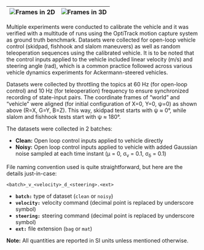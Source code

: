 | ![Frames in 2D](https://user-images.githubusercontent.com/40835293/209375688-0b887492-34e5-47be-80f9-41bf444a63dd.png) | ![Frames in 3D](https://user-images.githubusercontent.com/40835293/209375755-af73b9ab-a2f4-4082-967c-51be455d555c.png) |
| :--------------------------------------------------------------------------------------------------------------------: | :--------------------------------------------------------------------------------------------------------------------: |

Multiple experiments were conducted to calibrate the vehicle and it was verified with a multitude of runs using the OptiTrack motion capture system as ground truth benchmark. Datasets were collected for open-loop vehicle control (skidpad, fishhook and slalom maneuvers) as well as random teleoperation sequences using the calibrated vehicle. It is to be noted that the control inputs applied to the vehicle included linear velocity (m/s) and steering angle (rad), which is a common practice followed across various vehicle dynamics experiments for Ackermann-steered vehicles.

Datasets were collected by throttling the topics at 60 Hz (for open-loop control) and 10 Hz (for teleoperation) frequency to ensure synchronized recording of state-input pairs. The coordinate frames of “world” and “vehicle” were aligned (for initial configuration of X=0, Y=0, ψ=0) as shown above (R=X, G=Y, B=Z). This way, skidpad test starts with ψ ≈ 0°, while slalom and fishhook tests start with ψ ≈ 180°.

The datasets were collected in 2 batches:
- **Clean:** Open loop control inputs applied to vehicle directly
- **Noisy:** Open loop control inputs applied to vehicle with added Gaussian noise sampled at each time instant (µ = 0, σ<sub>v</sub> = 0.1, σ<sub>δ</sub> = 0.1)

File naming convention used is quite straightforward, but here are the details just-in-case:

`<batch>_v_<velocity>_d_<steering>.<ext>`

- **`batch:`** type of dataset (`clean` or `noisy`)
- **`velocity:`** velocity command (decimal point is replaced by underscore symbol)
- **`steering:`** steering command (decimal point is replaced by underscore symbol)
- **`ext:`** file extension (`bag` or `mat`)

**Note:** All quantities are reported in SI units unless mentioned otherwise.
